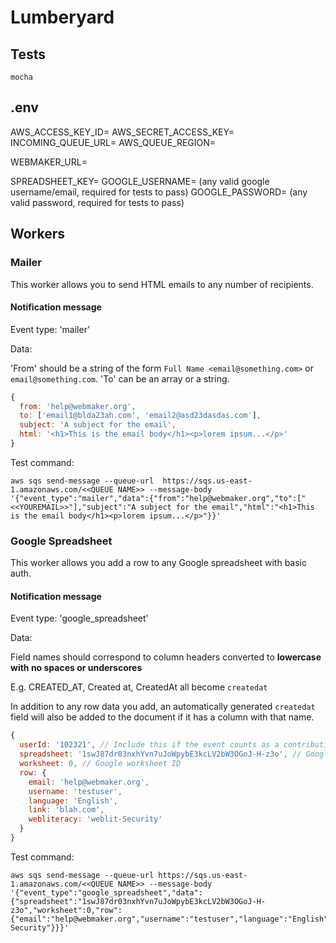 # Lumberyard

## Tests

```
mocha
```

## .env

AWS_ACCESS_KEY_ID=
AWS_SECRET_ACCESS_KEY=
INCOMING_QUEUE_URL=
AWS_QUEUE_REGION=

WEBMAKER_URL=

SPREADSHEET_KEY=
GOOGLE_USERNAME= (any valid google username/email, required for tests to pass)
GOOGLE_PASSWORD= (any valid password, required for tests to pass)

## Workers

### Mailer

This worker allows you to send HTML emails to any number of recipients.

#### Notification message

Event type: 'mailer'

Data:

'From' should be a string of the form `Full Name <email@something.com>` or `email@something.com`. 'To' can be an array or a string.

```js
{
  from: 'help@webmaker.org',
  to: ['email1@blda23ah.com', 'email2@asd23dasdas.com'],
  subject: 'A subject for the email',
  html: '<h1>This is the email body</h1><p>lorem ipsum...</p>'
}
```

Test command:

```shell
aws sqs send-message --queue-url  https://sqs.us-east-1.amazonaws.com/<<QUEUE NAME>> --message-body '{"event_type":"mailer","data":{"from":"help@webmaker.org","to":["<<YOUREMAIL>>"],"subject":"A subject for the email","html":"<h1>This is the email body</h1><p>lorem ipsum...</p>"}}'
```

### Google Spreadsheet

This worker allows you add a row to any Google spreadsheet with basic auth.

#### Notification message

Event type: 'google_spreadsheet'

Data:

Field names should correspond to column headers converted to **lowercase with no spaces or underscores**

E.g. CREATED_AT, Created at, CreatedAt all become `createdat`

In addition to any row data you add, an automatically generated `createdat` field will also be added to the document if it has a column with that name.

```js
{
  userId: '102321', // Include this if the event counts as a contribution
  spreadsheet: '1swJ87dr03nxhYvn7uJoWpybE3kcLV2bW3OGoJ-H-z3o', // Google spreadsheet ID
  worksheet: 0, // Google worksheet ID
  row: {
    email: 'help@webmaker.org',
    username: 'testuser',
    language: 'English',
    link: 'blah.com',
    webliteracy: 'weblit-Security'
  }
}

```

Test command:

```shell
aws sqs send-message --queue-url https://sqs.us-east-1.amazonaws.com/<<QUEUE NAME>> --message-body '{"event_type":"google_spreadsheet","data":{"spreadsheet":"1swJ87dr03nxhYvn7uJoWpybE3kcLV2bW3OGoJ-H-z3o","worksheet":0,"row":{"email":"help@webmaker.org","username":"testuser","language":"English","link":"blah.com","webliteracy":"weblit-Security"}}}'
```

